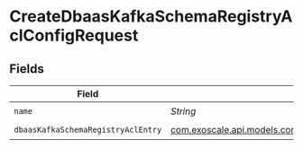 # CreateDbaasKafkaSchemaRegistryAclConfigRequest


## Fields

| Field                                                                                                                              | Type                                                                                                                               | Required                                                                                                                           | Description                                                                                                                        |
| ---------------------------------------------------------------------------------------------------------------------------------- | ---------------------------------------------------------------------------------------------------------------------------------- | ---------------------------------------------------------------------------------------------------------------------------------- | ---------------------------------------------------------------------------------------------------------------------------------- |
| `name`                                                                                                                             | *String*                                                                                                                           | :heavy_check_mark:                                                                                                                 | N/A                                                                                                                                |
| `dbaasKafkaSchemaRegistryAclEntry`                                                                                                 | [com.exoscale.api.models.components.DbaasKafkaSchemaRegistryAclEntry](../../models/components/DbaasKafkaSchemaRegistryAclEntry.md) | :heavy_check_mark:                                                                                                                 | N/A                                                                                                                                |